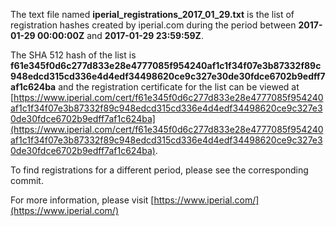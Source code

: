 The text file named **iperial_registrations_2017_01_29.txt** is the list of registration hashes created by iperial.com during the period between **2017-01-29 00:00:00Z** and **2017-01-29 23:59:59Z**.

The SHA 512 hash of the list is **f61e345f0d6c277d833e28e4777085f954240af1c1f34f07e3b87332f89c948edcd315cd336e4d4edf34498620ce9c327e30de30fdce6702b9edff7af1c624ba** and the registration certificate for the list can be viewed at [https://www.iperial.com/cert/f61e345f0d6c277d833e28e4777085f954240af1c1f34f07e3b87332f89c948edcd315cd336e4d4edf34498620ce9c327e30de30fdce6702b9edff7af1c624ba](https://www.iperial.com/cert/f61e345f0d6c277d833e28e4777085f954240af1c1f34f07e3b87332f89c948edcd315cd336e4d4edf34498620ce9c327e30de30fdce6702b9edff7af1c624ba).

To find registrations for a different period, please see the corresponding commit.

For more information, please visit [https://www.iperial.com/](https://www.iperial.com/)
